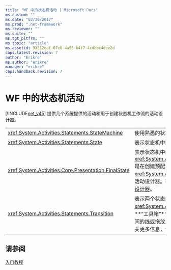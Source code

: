 ```yaml
---
title: "WF 中的状态机活动 | Microsoft Docs"
ms.custom: ""
ms.date: "03/30/2017"
ms.prod: ".net-framework"
ms.reviewer: ""
ms.suite: ""
ms.tgt_pltfrm: ""
ms.topic: "article"
ms.assetid: 93312eaf-07e0-4a55-b4f7-4cdbbc4dee2d
caps.latest.revision: 7
author: "Erikre"
ms.author: "erikre"
manager: "erikre"
caps.handback.revision: 7
---
```

# WF 中的状态机活动
[!INCLUDE[net_v45](../../../includes/net-v45-md.md)] 提供几个系统提供的活动和用于创建状态机工作流的活动设计器。  
  
|||  
|-|-|  
|<xref:System.Activities.Statements.StateMachine>|使用熟悉的状态机范例执行包含的活动。|  
|<xref:System.Activities.Statements.State>|表示状态机中的状态。|  
|<xref:System.Activities.Core.Presentation.FinalState>|表示状态机中的终止状态。<xref:System.Activities.Core.Presentation.FinalState> 是在创建预配置为终止状态的 <xref:System.Activities.Statements.State> 时所使用的活动设计器。有关更多信息，请参见 [FinalState 活动设计器](../Topic/FinalState%20Activity%20Designer.md)。|  
|<xref:System.Activities.Statements.Transition>|表示两个状态间的转换。如果没有 <xref:System.Activities.Statements.Transition> 的**“工具箱”** 项；转换将通过拖动和放置在二个状态间的线或拖放三角形上在工作流设计器上创建转换有关更多信息，请参见 [事务活动设计器](../Topic/Transition%20Activity%20Designer.md)。|  
  
## 请参阅  
 [入门教程](../../../docs/framework/windows-workflow-foundation//getting-started-tutorial.md)